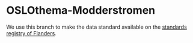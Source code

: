 # OSLOthema-Modderstromen

We use this branch to make the data standard available on 
the [standards registry of Flanders](https://data.vlaanderen.be/standaarden/).

